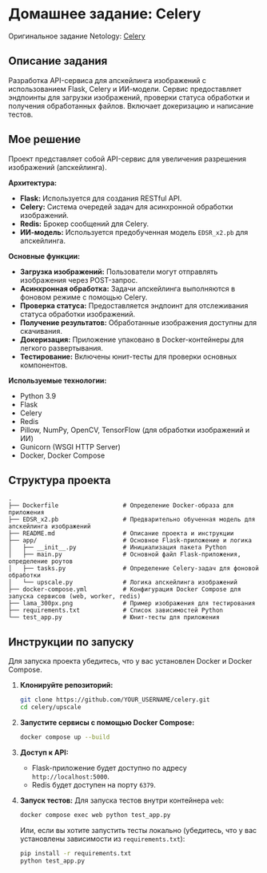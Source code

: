 # Домашнее задание: Celery

Оригинальное задание Netology: [Celery](https://github.com/netology-code/py-homeworks-web/tree/new/celery)

## Описание задания

Разработка API-сервиса для апскейлинга изображений с использованием Flask, Celery и ИИ-модели. Сервис предоставляет эндпоинты для загрузки изображений, проверки статуса обработки и получения обработанных файлов. Включает докеризацию и написание тестов.

## Мое решение

Проект представляет собой API-сервис для увеличения разрешения изображений (апскейлинга).

**Архитектура:**
*   **Flask:** Используется для создания RESTful API.
*   **Celery:** Система очередей задач для асинхронной обработки изображений.
*   **Redis:** Брокер сообщений для Celery.
*   **ИИ-модель:** Используется предобученная модель `EDSR_x2.pb` для апскейлинга.

**Основные функции:**
*   **Загрузка изображений:** Пользователи могут отправлять изображения через POST-запрос.
*   **Асинхронная обработка:** Задачи апскейлинга выполняются в фоновом режиме с помощью Celery.
*   **Проверка статуса:** Предоставляется эндпоинт для отслеживания статуса обработки изображений.
*   **Получение результатов:** Обработанные изображения доступны для скачивания.
*   **Докеризация:** Приложение упаковано в Docker-контейнеры для легкого развертывания.
*   **Тестирование:** Включены юнит-тесты для проверки основных компонентов.

**Используемые технологии:**
*   Python 3.9
*   Flask
*   Celery
*   Redis
*   Pillow, NumPy, OpenCV, TensorFlow (для обработки изображений и ИИ)
*   Gunicorn (WSGI HTTP Server)
*   Docker, Docker Compose

## Структура проекта

```
.
├── Dockerfile                  # Определение Docker-образа для приложения
├── EDSR_x2.pb                  # Предварительно обученная модель для апскейлинга изображений
├── README.md                   # Описание проекта и инструкции
├── app/                        # Основное Flask-приложение и логика
│   ├── __init__.py             # Инициализация пакета Python
│   ├── main.py                 # Основной файл Flask-приложения, определение роутов
│   ├── tasks.py                # Определение Celery-задач для фоновой обработки
│   └── upscale.py              # Логика апскейлинга изображений
├── docker-compose.yml          # Конфигурация Docker Compose для запуска сервисов (web, worker, redis)
├── lama_300px.png              # Пример изображения для тестирования
├── requirements.txt            # Список зависимостей Python
└── test_app.py                 # Юнит-тесты для приложения
```

## Инструкции по запуску

Для запуска проекта убедитесь, что у вас установлен Docker и Docker Compose.

1.  **Клонируйте репозиторий:**
    ```bash
    git clone https://github.com/YOUR_USERNAME/celery.git
    cd celery/upscale
    ```

2.  **Запустите сервисы с помощью Docker Compose:**
    ```bash
    docker compose up --build
    ```

3.  **Доступ к API:**
    *   Flask-приложение будет доступно по адресу `http://localhost:5000`.
    *   Redis будет доступен на порту `6379`.

4.  **Запуск тестов:**
    Для запуска тестов внутри контейнера `web`:
    ```bash
    docker compose exec web python test_app.py
    ```
    Или, если вы хотите запустить тесты локально (убедитесь, что у вас установлены зависимости из `requirements.txt`):
    ```bash
    pip install -r requirements.txt
    python test_app.py
    ```